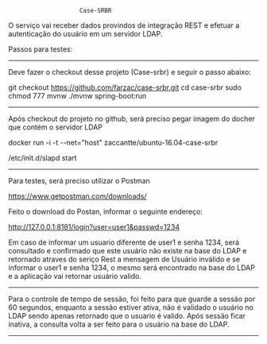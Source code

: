 						Case-SRBR



O serviço vai receber dados provindos de integração REST e efetuar a autenticação do usuário em um servidor LDAP.



Passos para testes:

________________________________

Deve fazer o checkout desse projeto (Case-srbr) e seguir o passo abaixo:

git checkout https://github.com/farzac/case-srbr.git
cd case-srbr
sudo chmod 777 mvnw
./mvnw spring-boot:run


________________________________


Após checkout do projeto no github, será preciso pegar imagem do docher que contém o servidor LDAP

docker run -i -t --net="host" zaccantte/ubuntu-16.04-case-srbr

/etc/init.d/slapd start


________________________________


Para testes, será preciso utilizar o Postman

https://www.getpostman.com/downloads/



Feito o download do Postan, informar o seguinte endereço:

http://127.0.0.1:8181/login?user=user1&passwd=1234



Em caso de informar um usuario diferente de user1 e senha 1234, será consultado e confirmado que este usuário
não existe na base do LDAP e retornado atraves do seriço Rest a mensagem de Usuário inválido e se informar 
o user1 e senha 1234, o mesmo será encontrado na base do LDAP e a aplicação vai retornar usuário valido.


________________________________

Para o controle de tempo de sessão, foi feito para que guarde a sessão por 60 segundos, enquanto a
sessão estiver ativa, não é validado o usuário no LDAP sendo apenas retornado que o usuario é valido. Após
sessão ficar inativa, a consulta volta a ser feito para o usuário na base do LDAP.


________________________________

